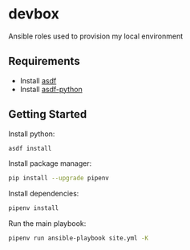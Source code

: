 # devbox

Ansible roles used to provision my local environment

## Requirements

- Install [asdf][asdf]
- Install [asdf-python][asdf-python]

## Getting Started

Install python:

```sh
asdf install
```

Install package manager:

```sh
pip install --upgrade pipenv
```

Install dependencies:

```sh
pipenv install
```

Run the main playbook:

```sh
pipenv run ansible-playbook site.yml -K
```

[asdf]: https://github.com/asdf-vm/asdf
[asdf-python]: https://github.com/danhper/asdf-python

